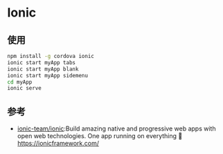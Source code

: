 # Ionic

## 使用

```sh
npm install -g cordova ionic
ionic start myApp tabs
ionic start myApp blank
ionic start myApp sidemenu
cd myApp
ionic serve
```

## 参考

* [ionic-team/ionic](https://github.com/ionic-team/ionic):Build amazing native and progressive web apps with open web technologies. One app running on everything 🎉 https://ionicframework.com/
